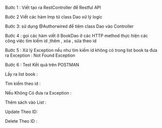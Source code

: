 Bước 1 : Viết tạo ra RestController để Restful API

Bước 2 Viết các hàm Imp từ class Dao xử lý logic


Bước 3: sử dụng @Authorwired để tiêm class Dao vào Controller


Bước 4 : gọi các hàm viết ở BookDao ở các HTTP method thực hiện các công việc tìm kiếm id ,thêm , xóa , sửa theo id

Bước 5 : Xử lý Exception nếu như tìm kiếm id không có trong list book ta đưa ra Exception : Not Found Exception


Bước 6 : Test Kết quả trên POSTMAN

Lấy ra list book :




Tìm kiếm theo id :




Nếu Không Có đưa ra Exception :




Thêm sách vào List :





Update Theo ID:




Delete Theo ID :

